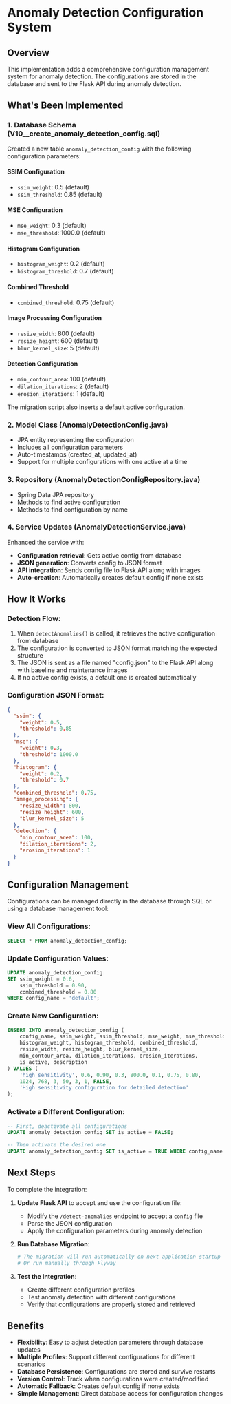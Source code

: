 # Anomaly Detection Configuration System

## Overview

This implementation adds a comprehensive configuration management system for anomaly detection. The configurations are stored in the database and sent to the Flask API during anomaly detection.

## What's Been Implemented

### 1. Database Schema (V10\_\_create_anomaly_detection_config.sql)

Created a new table `anomaly_detection_config` with the following configuration parameters:

#### SSIM Configuration

- `ssim_weight`: 0.5 (default)
- `ssim_threshold`: 0.85 (default)

#### MSE Configuration

- `mse_weight`: 0.3 (default)
- `mse_threshold`: 1000.0 (default)

#### Histogram Configuration

- `histogram_weight`: 0.2 (default)
- `histogram_threshold`: 0.7 (default)

#### Combined Threshold

- `combined_threshold`: 0.75 (default)

#### Image Processing Configuration

- `resize_width`: 800 (default)
- `resize_height`: 600 (default)
- `blur_kernel_size`: 5 (default)

#### Detection Configuration

- `min_contour_area`: 100 (default)
- `dilation_iterations`: 2 (default)
- `erosion_iterations`: 1 (default)

The migration script also inserts a default active configuration.

### 2. Model Class (AnomalyDetectionConfig.java)

- JPA entity representing the configuration
- Includes all configuration parameters
- Auto-timestamps (created_at, updated_at)
- Support for multiple configurations with one active at a time

### 3. Repository (AnomalyDetectionConfigRepository.java)

- Spring Data JPA repository
- Methods to find active configuration
- Methods to find configuration by name

### 4. Service Updates (AnomalyDetectionService.java)

Enhanced the service with:

- **Configuration retrieval**: Gets active config from database
- **JSON generation**: Converts config to JSON format
- **API integration**: Sends config file to Flask API along with images
- **Auto-creation**: Automatically creates default config if none exists

## How It Works

### Detection Flow:

1. When `detectAnomalies()` is called, it retrieves the active configuration from database
2. The configuration is converted to JSON format matching the expected structure
3. The JSON is sent as a file named "config.json" to the Flask API along with baseline and maintenance images
4. If no active config exists, a default one is created automatically

### Configuration JSON Format:

```json
{
  "ssim": {
    "weight": 0.5,
    "threshold": 0.85
  },
  "mse": {
    "weight": 0.3,
    "threshold": 1000.0
  },
  "histogram": {
    "weight": 0.2,
    "threshold": 0.7
  },
  "combined_threshold": 0.75,
  "image_processing": {
    "resize_width": 800,
    "resize_height": 600,
    "blur_kernel_size": 5
  },
  "detection": {
    "min_contour_area": 100,
    "dilation_iterations": 2,
    "erosion_iterations": 1
  }
}
```

## Configuration Management

Configurations can be managed directly in the database through SQL or using a database management tool:

### View All Configurations:

```sql
SELECT * FROM anomaly_detection_config;
```

### Update Configuration Values:

```sql
UPDATE anomaly_detection_config
SET ssim_weight = 0.6,
    ssim_threshold = 0.90,
    combined_threshold = 0.80
WHERE config_name = 'default';
```

### Create New Configuration:

```sql
INSERT INTO anomaly_detection_config (
    config_name, ssim_weight, ssim_threshold, mse_weight, mse_threshold,
    histogram_weight, histogram_threshold, combined_threshold,
    resize_width, resize_height, blur_kernel_size,
    min_contour_area, dilation_iterations, erosion_iterations,
    is_active, description
) VALUES (
    'high_sensitivity', 0.6, 0.90, 0.3, 800.0, 0.1, 0.75, 0.80,
    1024, 768, 3, 50, 3, 1, FALSE,
    'High sensitivity configuration for detailed detection'
);
```

### Activate a Different Configuration:

```sql
-- First, deactivate all configurations
UPDATE anomaly_detection_config SET is_active = FALSE;

-- Then activate the desired one
UPDATE anomaly_detection_config SET is_active = TRUE WHERE config_name = 'high_sensitivity';
```

## Next Steps

To complete the integration:

1. **Update Flask API** to accept and use the configuration file:

   - Modify the `/detect-anomalies` endpoint to accept a `config` file
   - Parse the JSON configuration
   - Apply the configuration parameters during anomaly detection

2. **Run Database Migration**:

   ```bash
   # The migration will run automatically on next application startup
   # Or run manually through Flyway
   ```

3. **Test the Integration**:
   - Create different configuration profiles
   - Test anomaly detection with different configurations
   - Verify that configurations are properly stored and retrieved

## Benefits

- **Flexibility**: Easy to adjust detection parameters through database updates
- **Multiple Profiles**: Support different configurations for different scenarios
- **Database Persistence**: Configurations are stored and survive restarts
- **Version Control**: Track when configurations were created/modified
- **Automatic Fallback**: Creates default config if none exists
- **Simple Management**: Direct database access for configuration changes
